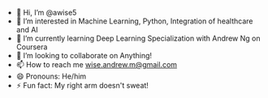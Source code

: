 - 👋 Hi, I’m @awise5
- 👀 I’m interested in Machine Learning, Python, Integration of healthcare and AI
- 🌱 I’m currently learning Deep Learning Specialization with Andrew Ng on Coursera
- 💞️ I’m looking to collaborate on Anything!
- 📫 How to reach me wise.andrew.m@gmail.com  
- 😄 Pronouns: He/him
- ⚡ Fun fact: My right arm doesn't sweat!

<!---
awise5/awise5 is a ✨ special ✨ repository because its `README.md` (this file) appears on your GitHub profile.
You can click the Preview link to take a look at your changes.
--->
